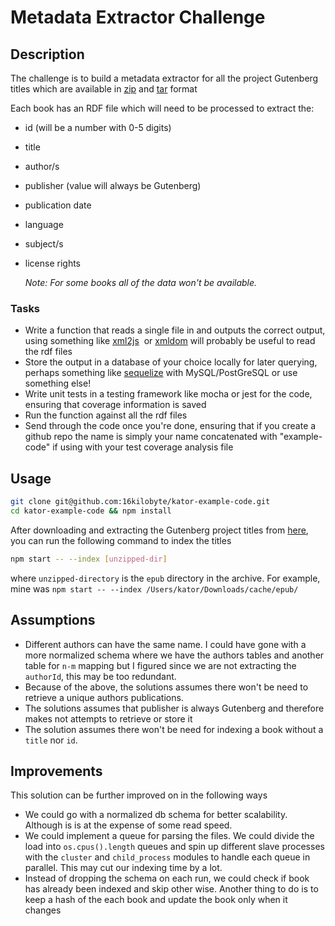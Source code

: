 # Metadata Extractor Challenge

## Description

The challenge is to build a metadata extractor for all the project Gutenberg titles which are available in [zip](http://www.gutenberg.org/cache/epub/feeds/rdf-files.tar.zip) and [tar](http://www.gutenberg.org/cache/epub/feeds/rdf-files.tar.bz2) format

Each book has an RDF file which will need to be processed to extract the:

- id (will be a number with 0-5 digits)
- title
- author/s
- publisher (value will always be Gutenberg)
- publication date
- language
- subject/s
- license rights

    *Note: For some books all of the data won't be available.*

### Tasks

- Write a function that reads a single file in and outputs the correct output, using something
like ​[xml2js](https://www.npmjs.com/package/xml2js) ​ or [xmldom](https://www.npmjs.com/package/xmldom) ​will probably be useful to read the rdf files
- Store the output in a database of your choice locally for later querying, perhaps something
like ​[sequelize](https://github.com/sequelize/sequelize​) with MySQL/PostGreSQL or use something else!
- Write unit tests in a testing framework like mocha or jest for the code, ensuring that coverage information is saved
- Run the function against all the rdf files
- Send through the code once you're done, ensuring that if you create a github repo the name is simply your name concatenated with "example-code" if using with your test coverage analysis file

## Usage

```sh
git clone git@github.com:16kilobyte/kator-example-code.git
cd kator-example-code && npm install
```

After downloading and extracting the Gutenberg project titles from [here](http://www.gutenberg.org/cache/epub/feeds/rdf-files.tar.zip), you can run the following command to index the titles

```sh
npm start -- --index [unzipped-dir]
```
where `unzipped-directory` is the `epub` directory in the archive. For example, mine was `npm start -- --index /Users/kator/Downloads/cache/epub/`

## Assumptions

- Different authors can have the same name. I could have gone with a more normalized schema where we have the authors tables and another table for `n-m` mapping but I figured since we are not extracting the `authorId`, this may be too redundant.
- Because of the above, the solutions assumes there won't be need to retrieve a unique authors publications.
- The solutions assumes that publisher is always Gutenberg and therefore makes not attempts to retrieve or store it
- The solution assumes there won't be need for indexing a book without a `title` nor `id`.

## Improvements

This solution can be further improved on in the following ways
- We could go with a normalized db schema for better scalability. Although is is at the expense of some read speed.
- We could implement a queue for parsing the files. We could divide the load into `os.cpus().length` queues and spin up different slave processes with the `cluster` and `child_process` modules to handle each queue in parallel. This may cut our indexing time by a lot.
- Instead of dropping the schema on each run, we could check if book has already been indexed and skip other wise. Another thing to do is to keep a hash of the each book and update the book only when it changes

